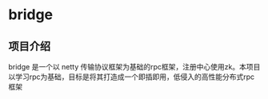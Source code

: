 # bridge

## 项目介绍
bridge 是一个以 netty 传输协议框架为基础的rpc框架，注册中心使用zk。本项目以学习rpc为基础，目标是将其打造成一个即插即用，低侵入的高性能分布式rpc框架

